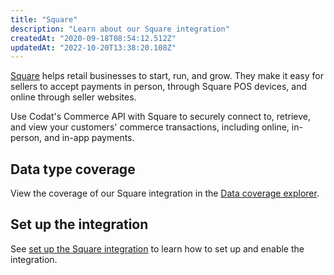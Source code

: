 ```yaml
---
title: "Square"
description: "Learn about our Square integration"
createdAt: "2020-09-18T08:54:12.512Z"
updatedAt: "2022-10-20T13:38:20.108Z"
---
```


[Square](https://squareup.com/) helps retail businesses to start, run, and grow. They make it easy for sellers
to accept payments in person, through Square POS devices, and online through seller
websites.

Use Codat's Commerce API with Square to securely connect to, retrieve, and view your customers' commerce transactions, including online, in-person, and in-app payments.

## Data type coverage

View the coverage of our Square integration in the <a className="external" href="https://knowledge.codat.io/supported-features/commerce?view=tab-by-integration&integrationKey=zsth" target="_blank">Data coverage explorer</a>.

## Set up the integration

See [set up the Square integration](/integrations/commerce/square/commerce-square-setup) to learn how to set up and enable the integration.
